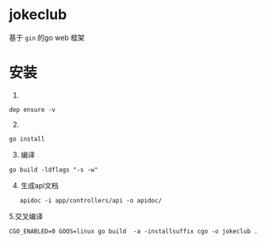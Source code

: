 # jokeclub

基于 `gin` 的go web 框架

# 安装

1.

```
dep ensure -v
```

2.

```
go install
```

3. 编译

```
go build -ldflags "-s -w"
```

4. 生成api文档

```
   apidoc -i app/controllers/api -o apidoc/
```

5.交叉编译
```
CGO_ENABLED=0 GOOS=linux go build  -a -installsuffix cgo -o jokeclub .
```